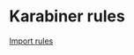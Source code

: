 # Karabiner rules

[import]:karabiner://karabiner/assets/complex_modifications/import?url=https%3A%2F%2Fraw.githubusercontent.com%2Figrishaev%2Fkarabiner%2Fmaster%2Frules.json

[Import rules][import]
